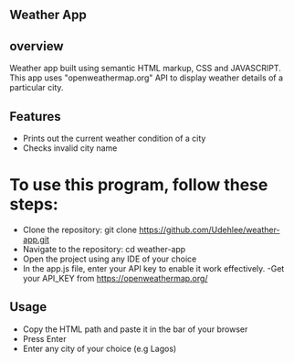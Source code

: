 
## Weather App

## overview

Weather app built using semantic HTML markup, CSS and JAVASCRIPT. This app uses "openweathermap.org" API to display weather details of a particular city.

## Features
- Prints out the current weather condition of a city 
- Checks invalid city name

# To use this program, follow these steps:

- Clone the repository:
 git clone https://github.com/Udehlee/weather-app.git
- Navigate to the repository:
  cd weather-app
- Open the project using any IDE of your choice
- In the app.js file, enter your API key to enable it work effectively. -Get your API_KEY from https://openweathermap.org/

## Usage
- Copy the HTML path and paste it in the bar of your browser
- Press Enter
- Enter any city of your choice (e.g Lagos)
